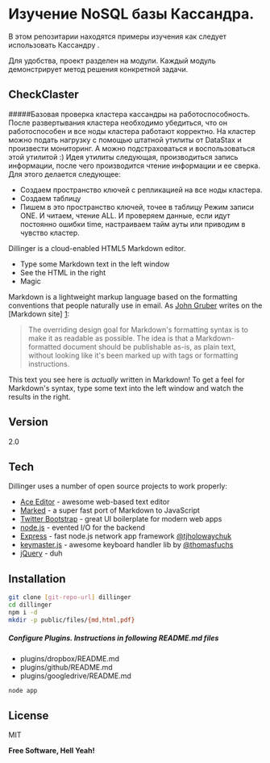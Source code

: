 Изучение NoSQL базы Кассандра.
=========

В этом репозитарии находятся примеры изучения как следует использовать Кассандру .

Для удобства, проект разделен на модули. Каждый модуль демонстрирует метод решения конкретной задачи.

CheckClaster
----
#####Базовая проверка кластера кассандры на работоспособность. 
После развертывания кластера необходимо убедиться, что он работоспособен и все ноды кластера работают корректно.
На кластер можно подать нагрузку с помощью штатной утилиты от DataStax и произвести мониторинг.  А можно подстраховаться и воспользоваться этой утилитой :)
Идея утилиты следующая, производиться запись информации, после чего производится чтение информации и ее сверка. Для этого делается следующее:
- Создаем пространство ключей с репликацией на все ноды кластера.
- Создаем таблицу 
- Пишем в это пространство ключей, точее в таблицу
Режим записи ONE.
И читаем, чтение ALL.
И проверяем данные, если идут постоянно ошибки time, настраиваем тайм ауты или приводим в чувство кластер.

Dillinger is a cloud-enabled HTML5 Markdown editor.

  - Type some Markdown text in the left window
  - See the HTML in the right
  - Magic

Markdown is a lightweight markup language based on the formatting conventions that people naturally use in email.  As [John Gruber] writes on the [Markdown site] [1]:

> The overriding design goal for Markdown's
> formatting syntax is to make it as readable 
> as possible. The idea is that a
> Markdown-formatted document should be
> publishable as-is, as plain text, without
> looking like it's been marked up with tags
> or formatting instructions.

This text you see here is *actually* written in Markdown! To get a feel for Markdown's syntax, type some text into the left window and watch the results in the right.  

Version
----

2.0

Tech
-----------

Dillinger uses a number of open source projects to work properly:

* [Ace Editor] - awesome web-based text editor
* [Marked] - a super fast port of Markdown to JavaScript
* [Twitter Bootstrap] - great UI boilerplate for modern web apps
* [node.js] - evented I/O for the backend
* [Express] - fast node.js network app framework [@tjholowaychuk]
* [keymaster.js] - awesome keyboard handler lib by [@thomasfuchs]
* [jQuery] - duh 

Installation
--------------

```sh
git clone [git-repo-url] dillinger
cd dillinger
npm i -d
mkdir -p public/files/{md,html,pdf}
```

##### Configure Plugins. Instructions in following README.md files

* plugins/dropbox/README.md
* plugins/github/README.md
* plugins/googledrive/README.md

```sh
node app
```


License
----

MIT


**Free Software, Hell Yeah!**

[john gruber]:http://daringfireball.net/
[@thomasfuchs]:http://twitter.com/thomasfuchs
[1]:http://daringfireball.net/projects/markdown/
[marked]:https://github.com/chjj/marked
[Ace Editor]:http://ace.ajax.org
[node.js]:http://nodejs.org
[Twitter Bootstrap]:http://twitter.github.com/bootstrap/
[keymaster.js]:https://github.com/madrobby/keymaster
[jQuery]:http://jquery.com
[@tjholowaychuk]:http://twitter.com/tjholowaychuk
[express]:http://expressjs.com
